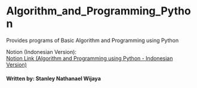 # Algorithm_and_Programming_Python
Provides programs of Basic Algorithm and Programming using Python

Notion (Indonesian Version):
<br>
<a href="https://stanley-n-wijaya.notion.site/Algorithm-and-Programming-Information-System-bd176b98f3e541a19b1b3000254367c0?pvs=4" target="_blank"> Notion Link (Algorithm and Programming using Python - Indonesian Version) </a>

#### Written by: Stanley Nathanael Wijaya